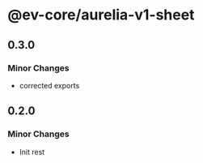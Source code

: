 # @ev-core/aurelia-v1-sheet

## 0.3.0

### Minor Changes

- corrected exports

## 0.2.0

### Minor Changes

- Init rest
